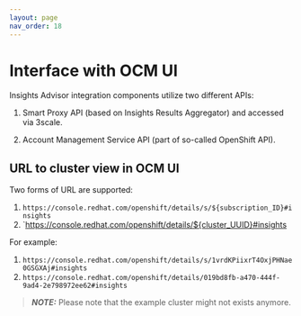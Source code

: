 ```yaml
---
layout: page
nav_order: 18
---
```


# Interface with OCM UI

Insights Advisor integration components utilize two different APIs:

1. Smart Proxy API (based on Insights Results Aggregator) and accessed via 3scale.

2. Account Management Service API (part of so-called OpenShift API).

## URL to cluster view in OCM UI

Two forms of URL are supported:

1. `https://console.redhat.com/openshift/details/s/${subscription_ID}#insights`
1. `https://console.redhat.com/openshift/details/${cluster_UUID}#insights

For example:

1. `https://console.redhat.com/openshift/details/s/1vrdKPiixrT4OxjPHNae0GSGXAj#insights`
2. `https://console.redhat.com/openshift/details/019bd8fb-a470-444f-9ad4-2e798972ee62#insights`

> **_NOTE:_**  Please note that the example cluster might not exists anymore.
